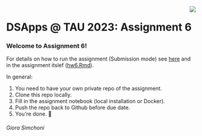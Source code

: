 <img src="images/DSApps_logo_small.jpg" align="right" />

# DSApps @ TAU 2023: Assignment 6

### Welcome to Assignment 6!

For details on how to run the assignment (Submission mode) see [here](https://github.com/DSApps-2023/Class_Slides/blob/master/Apps_of_DS_HW.pdf) and in the assignment itslef ([hw6.Rmd](hw6.Rmd)).

In general:

1. You need to have your own private repo of the assignment.
2. Clone this repo locally.
3. Fill in the assignment notebook (local installation or Docker).
4. Push the repo back to Github before due date.
5. You're done. :nail_care:

###### Giora Simchoni